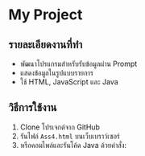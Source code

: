 # My Project

## รายละเอียดงานที่ทำ
- พัฒนาโปรแกรมสำหรับรับข้อมูลผ่าน Prompt
- แสดงข้อมูลในรูปแบบรายการ
- ใช้ HTML, JavaScript และ Java

## วิธีการใช้งาน
1. Clone โปรเจกต์จาก GitHub
2. รันไฟล์ `Ass4.html` บนเว็บเบราว์เซอร์
3. หรือคอมไพล์และรันโค้ด Java ด้วยคำสั่ง:


